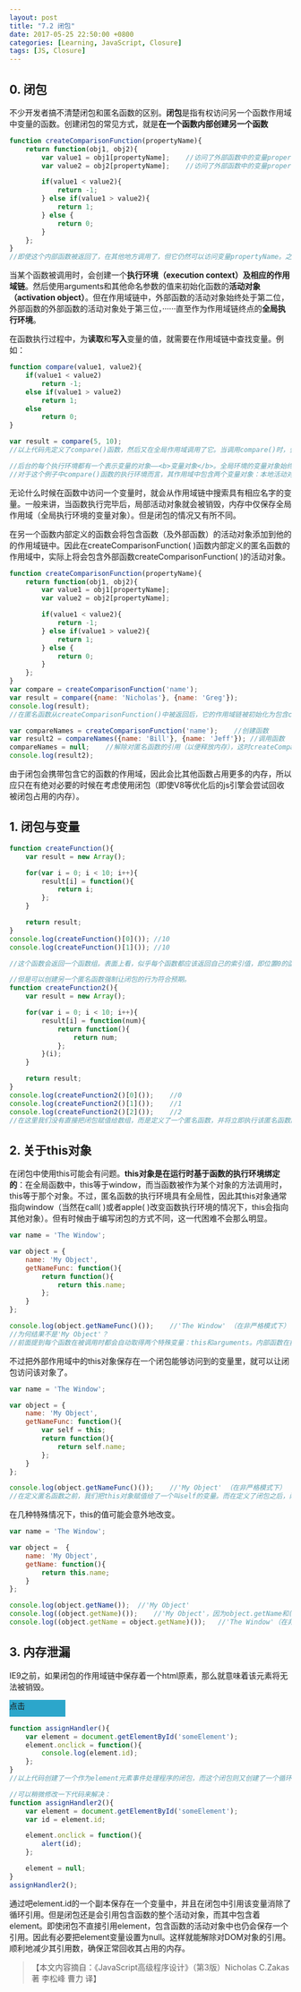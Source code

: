 ```yaml
---
layout: post
title: "7.2 闭包"
date: 2017-05-25 22:50:00 +0800
categories: [Learning, JavaScript, Closure]
tags: [JS, Closure]
---
```


## 0. 闭包
不少开发者搞不清楚闭包和匿名函数的区别。**闭包**是指有权访问另一个函数作用域中变量的函数。创建闭包的常见方式，就是**在一个函数内部创建另一个函数**

```js
function createComparisonFunction(propertyName){
	return function(obj1, obj2){
		var value1 = obj1[propertyName];	//访问了外部函数中的变量propertyName
		var value2 = obj2[propertyName];	//访问了外部函数中的变量propertyName

		if(value1 < value2){
			return -1;
		} else if(value1 > value2){
			return 1;
		} else {
			return 0;
		}
	};
}
//即使这个内部函数被返回了，在其他地方调用了，但它仍然可以访问变量propertyName。之所以还能访问这个变量，是因为内部函数的作用域中包含了createComparisonFunction( )的作用域。
```

当某个函数被调用时，会创建一个**执行环境（execution context）**及相应的**作用域链**。然后使用arguments和其他命名参数的值来初始化函数的**活动对象（activation object）**。但在作用域链中，外部函数的活动对象始终处于第二位，外部函数的外部函数的活动对象处于第三位，······直至作为作用域链终点的**全局执行环境**。

在函数执行过程中，为**读取**和**写入**变量的值，就需要在作用域链中查找变量。例如：

```js
function compare(value1, value2){
	if(value1 < value2)
		return -1;
	else if(value1 > value2)
		return 1;
	else
		return 0;
}

var result = compare(5, 10);
//以上代码先定义了compare()函数，然后又在全局作用域调用了它。当调用compare()时，会创建一个包含arguments、value1和value2的活动对象。全局执行环境的变量对象（包含result和compare）在compare()执行环境的作用域链中则处于第二位。

//后台的每个执行环境都有一个表示变量的对象——<b>变量对象</b>。全局环境的变量对象始终存在，而像compare()函数这样的局部环境的变量对象，则只在函数执行的过程中存在。在创建compare()函数时，会创建一个预先包含全局变量对象的作用链，这个作用域链被保存在内部的[[Scope]]属性中。当调用compare()函数时，会为函数创建一个执行环境，然后通过复制函数的[[Scope]]属性中的对象构建起执行环境的作用域链。此后又有一个活动对象（在此作为变量对象使用）被创建并被推入执行环境作用域链的前端。
//对于这个例子中compare()函数的执行环境而言，其作用域中包含两个变量对象：本地活动对象和全局变量对象。显然作用域本质上是一个指向变量对象的指针列表，它引用但不实际包含变量对象。
```

无论什么时候在函数中访问一个变量时，就会从作用域链中搜索具有相应名字的变量。一般来讲，当函数执行完毕后，局部活动对象就会被销毁，内存中仅保存全局作用域（全局执行环境的变量对象）。但是闭包的情况又有所不同。

在另一个函数内部定义的函数会将包含函数（及外部函数）的活动对象添加到他的的作用域链中。因此在createComparisonFunction( )函数内部定义的匿名函数的作用域中，实际上将会包含外部函数createComparisonFunction( )的活动对象。

```js
function createComparisonFunction(propertyName){
	return function(obj1, obj2){
		var value1 = obj1[propertyName];
		var value2 = obj2[propertyName];

		if(value1 < value2){
			return -1;
		} else if(value1 > value2){
			return 1;
		} else {
			return 0;
		}
	};
}
var compare = createComparisonFunction('name');
var result = compare({name: 'Nicholas'}, {name: 'Greg'});
console.log(result);
//在匿名函数从createComparisonFunction()中被返回后，它的作用域链被初始化为包含createComparisonFunction()函数的活动对象和全局变量对象。这样，匿名函数就可以访问在createComparisonFunction()中定义的所有变量。更为重要的是，createComparisonFunction()函数在执行完毕后，其活动对象也不好被销毁，因为匿名函数的作用域链仍然在引用这个活动对象。换句话说，当createComparisonFunction()函数返回后，其执行环境的作用域链会被销毁，但它的活动对象仍会留在内存中；直到匿名函数被销毁后，createComparisonFunction()的活动对象才会被销毁。例如：

var compareNames = createComparisonFunction('name');	//创建函数
var result2 = compareNames({name: 'Bill'}, {name: 'Jeff'});	//调用函数
compareNames = null;	//解除对匿名函数的引用（以便释放内存），这时createComparisonFunction()活动对象也会被销毁，因为已经没有地方引用它了。除了全局作用域，匿名函数的作用域链也可以安全地销毁了。
console.log(result2);
```

由于闭包会携带包含它的函数的作用域，因此会比其他函数占用更多的内存，所以应只在有绝对必要的时候在考虑使用闭包（即使V8等优化后的js引擎会尝试回收被闭包占用的内存）。

## 1. 闭包与变量

```js
function createFunction(){
	var result = new Array();

	for(var i = 0; i < 10; i++){
		result[i] = function(){
			return i;
		};
	}

	return result;
}
console.log(createFunction()[0]());	//10
console.log(createFunction()[1]());	//10

//这个函数会返回一个函数组。表面上看，似乎每个函数都应该返回自己的索引值，即位置0的函数返回0，位置1的函数返回1，以此类推。但实际上每个函数都返回10.因为每个函数的作用域链中都保存着createFunction()函数的活动对象，所以它们引用的都是同一个变量i。当createFunction()函数返回后，变量i的值是10，此时每个函数都引用者保存变量i的同一个变量对象，所以在每个函数内部i的都是10。

//但是可以创建另一个匿名函数强制让闭包的行为符合预期。
function createFunction2(){
	var result = new Array();

	for(var i = 0; i < 10; i++){
		result[i] = function(num){
			return function(){
				return num;
			};
		}(i);
	}

	return result;
}
console.log(createFunction2()[0]());	//0
console.log(createFunction2()[1]());	//1
console.log(createFunction2()[2]());	//2
//在这里我们没有直接把闭包赋值给数组，而是定义了一个匿名函数，并将立即执行该匿名函数的结果赋值给数组。这里的匿名函数有一个参数num，也就是最终的函数要返回的值。在调用每个匿名函数时，我们传入了变量i。由于函数参数是按值传递的，所以就会将变量i的当前值复制给参数num。而在这个匿名函数内部，又创建并返回了一个访问num的闭包。这样一来，result数组中的每个函数都有自己num变量的一个副本 ，因此就可以返回各自不同的数值了。
```

## 2. 关于this对象

在闭包中使用this可能会有问题。**this对象是在运行时基于函数的执行环境绑定的**：在全局函数中，this等于window，而当函数被作为某个对象的方法调用时，this等于那个对象。不过，匿名函数的执行环境具有全局性，因此其this对象通常指向window（当然在call( )或者apple( )改变函数执行环境的情况下，this会指向其他对象）。但有时候由于编写闭包的方式不同，这一代困难不会那么明显。

```js
var name = 'The Window';

var object = {
	name: 'My Object',
	getNameFunc: function(){
		return function(){
			return this.name;
		};
	}
};

console.log(object.getNameFunc()());	//'The Window' （在非严格模式下）
//为何结果不是'My Object'？
//前面提到每个函数在被调用时都会自动取得两个特殊变量：this和arguments。内部函数在搜索这两个变量时，只会搜索到其活动对象为止，因此永远不可能直接访问外部函数的this和arguments两个变量。
```


不过把外部作用域中的this对象保存在一个闭包能够访问到的变量里，就可以让闭包访问该对象了。

```js
var name = 'The Window';

var object = {
	name: 'My Object',
	getNameFunc: function(){
		var self = this;
		return function(){
			return self.name;
		};
	}
};

console.log(object.getNameFunc()());	//'My Object' （在非严格模式下）
//在定义匿名函数之前，我们把this对象赋值给了一个叫self的变量。而在定义了闭包之后，闭包也可以访问这个变量，因为它是我们在包含函数中特意声明的一个变量。即使在函数返回之后，self也仍然引用着object，所以调用object.getNameFunc()()就返回了'My Object'。（若要访问arguments也需要作一样的处理）
```

在几种特殊情况下，this的值可能会意外地改变。

```js
var name = 'The Window';

var object =  {
	name: 'My Object',
	getName: function(){
		return this.name;
	}
};

console.log(object.getName());	//'My Object'
console.log((object.getName)());	//'My Object'，因为object.getName和(object.getName)的定义是相同的，所以this指向调用getName的object
console.log((object.getName = object.getName)());	//'The Window'（在非严格模式下）先执行赋值语句，在调用赋值之后的结果。这个赋值表达式的值是函数本身，所以this值指向window
```

## 3. 内存泄漏

IE9之前，如果闭包的作用域链中保存着一个html原素，那么就意味着该元素将无法被销毁。

<div id='someElement' style="width: 100px; height: 30px; background-color: #2ca6cb">点击</div>

```js
function assignHandler(){
	var element = document.getElementById('someElement');
	element.onclick = function(){
		console.log(element.id);
	};
}
//以上代码创建了一个作为element元素事件处理程序的闭包，而这个闭包则又创建了一个循环引用。由于匿名函数保存了一个对assignHandler()的活动对象的引用，因此就会导致无法减少element的引用数。只要匿名函数存在，element的引用数至少为1，因此它占用的内存就永远不会被回收。

//可以稍微修改一下代码来解决：
function assignHandler2(){
	var element = document.getElementById('someElement');
	var id = element.id;

	element.onclick = function(){
		alert(id);
	};

	element = null;
}
assignHandler2();
```

通过吧element.id的一个副本保存在一个变量中，并且在闭包中引用该变量消除了循环引用。但是闭包还是会引用包含函数的整个活动对象，而其中包含着element。即使闭包不直接引用element，包含函数的活动对象中也仍会保存一个引用。因此有必要把element变量设置为null。这样就能解除对DOM对象的引用。顺利地减少其引用数，确保正常回收其占用的内存。

>【本文内容摘自：《JavaScript高级程序设计》（第3版）Nicholas C.Zakas 著   李松峰 曹力 译】